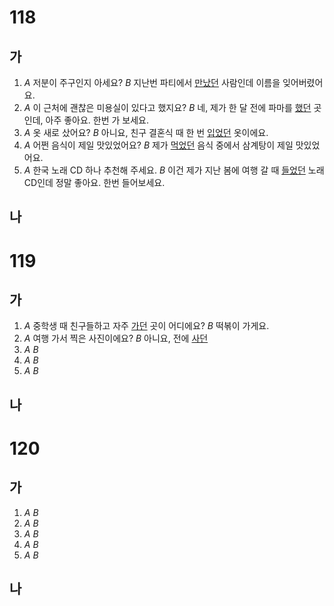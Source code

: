 # 118
## 가
1. *A* 저분이 주구인지 아세요?
   *B* 지난번 파티에서 <u>만났던</u> 사람인데 이름을 잊어버렸어요.
2. *A* 이 근처에 괜찮은 미용실이 있다고 했지요?
   *B* 네, 제가 한 달 전에 파마를 <u>했던</u> 곳인데, 아주 좋아요. 한번 가 보세요.
3. *A* 옷 새로 샀어요?
   *B* 아니요, 친구 결혼식 때 한 번 <u>입었던</u> 옷이에요.
4. *A* 어쩐 음식이 제일 맛있었어요?
   *B* 제가 <u>먹었던</u> 음식 중에서 삼계탕이 제일 맛있었어요.
5. *A* 한국 노래 CD 하나 추천해 주세요.
   *B* 이건 제가 지난 봄에 여행 갈 때 <u>들었던</u> 노래 CD인데 정말 좋아요. 한번 들어보세요.
## 나
# 119
## 가
1. *A* 중학생 때 친구들하고 자주 <u>가던</u> 곳이 어디에요?
   *B* 떡볶이 가게요.
2. *A* 여행 가서 찍은 사진이에요?
   *B* 아니요, 전에 <u>사던</u>
3. *A*
   *B* <u></u>
4. *A* <u></u>
   *B*
5. *A* <u></u>
   *B*
## 나

# 120
## 가
1. *A*
   *B*
2. *A*
   *B*
3. *A*
   *B*
4. *A*
   *B*
5. *A*
   *B*
## 나